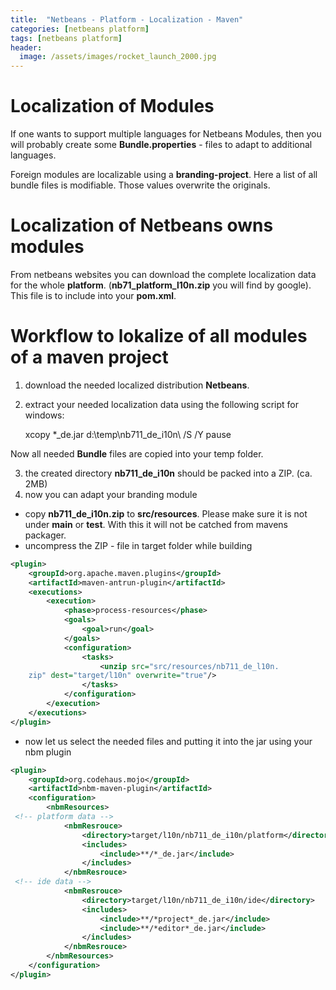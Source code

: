 ```yaml
---
title:  "Netbeans - Platform - Localization - Maven"
categories: [netbeans platform]
tags: [netbeans platform]
header:
  image: /assets/images/rocket_launch_2000.jpg
---
```


# Localization of Modules

If one wants to support multiple languages for Netbeans Modules, then you will probably create some **Bundle.properties** - files to adapt to additional languages.

Foreign modules are localizable using a **branding-project**. Here a list of all bundle files is modifiable. Those values overwrite the originals.

# Localization of Netbeans owns modules

From netbeans websites you can download the complete localization data for the whole **platform**. (**nb71_platform_l10n.zip** you will find by google). This file is to include into your **pom.xml**.

# Workflow to lokalize of all modules of a maven project

1. download the needed localized distribution **Netbeans**.
2. extract your needed localization data using the following script for windows:

    xcopy *_de.jar d:\temp\nb711_de_i10n\ /S /Y
    pause

Now all needed **Bundle** files are copied into your temp folder.

3. the created directory **nb711_de_i10n** should be packed into a ZIP. (ca. 2MB)
4. now you can adapt your branding module
  - copy **nb711_de_i10n.zip** to **src/resources**. Please make sure it is not under **main** or **test**. With this it will not be catched from mavens packager.
  - uncompress the ZIP - file in target folder while building

```xml
<plugin>
	<groupId>org.apache.maven.plugins</groupId>
	<artifactId>maven-antrun-plugin</artifactId>
	<executions>
		<execution>
			<phase>process-resources</phase>
			<goals>
				<goal>run</goal>
			</goals>
			<configuration>
				<tasks>
					<unzip src="src/resources/nb711_de_l10n.
    zip" dest="target/l10n" overwrite="true"/>
				</tasks>
			</configuration>
		</execution>
	</executions>
</plugin>
```

  - now let us select the needed files and putting it into the jar using your nbm plugin

```xml
<plugin>
	<groupId>org.codehaus.mojo</groupId>
	<artifactId>nbm-maven-plugin</artifactId>
	<configuration>
		<nbmResources>
 <!-- platform data -->
			<nbmResrouce>
				<directory>target/l10n/nb711_de_i10n/platform</directory>
				<includes>
					<include>**/*_de.jar</include>
				</includes>
			</nbmResrouce>
 <!-- ide data -->
			<nbmResrouce>
				<directory>target/l10n/nb711_de_i10n/ide</directory>
				<includes>
					<include>**/*project*_de.jar</include>
					<include>**/*editor*_de.jar</include>
				</includes>
			</nbmResrouce>
		</nbmResources>
	</configuration>
</plugin>
```
